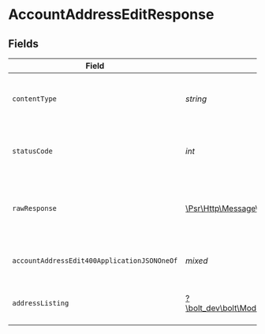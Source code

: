 # AccountAddressEditResponse


## Fields

| Field                                                                                                        | Type                                                                                                         | Required                                                                                                     | Description                                                                                                  |
| ------------------------------------------------------------------------------------------------------------ | ------------------------------------------------------------------------------------------------------------ | ------------------------------------------------------------------------------------------------------------ | ------------------------------------------------------------------------------------------------------------ |
| `contentType`                                                                                                | *string*                                                                                                     | :heavy_check_mark:                                                                                           | HTTP response content type for this operation                                                                |
| `statusCode`                                                                                                 | *int*                                                                                                        | :heavy_check_mark:                                                                                           | HTTP response status code for this operation                                                                 |
| `rawResponse`                                                                                                | [\Psr\Http\Message\ResponseInterface](https://www.php-fig.org/psr/psr-7/#33-psrhttpmessageresponseinterface) | :heavy_minus_sign:                                                                                           | Raw HTTP response; suitable for custom response parsing                                                      |
| `accountAddressEdit400ApplicationJSONOneOf`                                                                  | *mixed*                                                                                                      | :heavy_minus_sign:                                                                                           | The address is invalid and cannot be added                                                                   |
| `addressListing`                                                                                             | [?\bolt_dev\bolt\Models\Shared\AddressListing](../../models/shared/AddressListing.md)                        | :heavy_minus_sign:                                                                                           | The address was successfully edited                                                                          |
